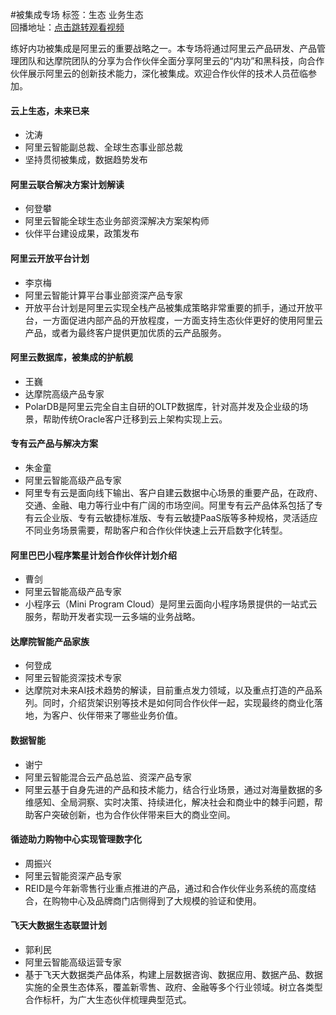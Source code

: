 #被集成专场标签：<kbd>生态</kbd> <kbd>业务生态</kbd><br>回播地址：[点击跳转观看视频](https://alhlsvodhls08.e.vhall.com/mp4record/SessiononGDSCloudandNetworkIntegration.mp4)练好内功被集成是阿里云的重要战略之一。本专场将通过阿里云产品研发、产品管理团队和达摩院团队的分享为合作伙伴全面分享阿里云的“内功”和黑科技，向合作伙伴展示阿里云的创新技术能力，深化被集成。欢迎合作伙伴的技术人员莅临参加。#### 云上生态，未来已来* 沈涛* 阿里云智能副总裁、全球生态事业部总裁* 坚持贯彻被集成，数据趋势发布#### 阿里云联合解决方案计划解读* 何登攀* 阿里云智能全球生态业务部资深解决方案架构师* 伙伴平台建设成果，政策发布#### 阿里云开放平台计划* 李京梅* 阿里云智能计算平台事业部资深产品专家* 开放平台计划是阿里云实现全栈产品被集成策略非常重要的抓手，通过开放平台，一方面促进内部产品的开放程度，一方面支持生态伙伴更好的使用阿里云产品，或者为最终客户提供更加优质的云产品服务。#### 阿里云数据库，被集成的护航舰* 王巍* 达摩院高级产品专家* PolarDB是阿里云完全自主自研的OLTP数据库，针对高并发及企业级的场景，帮助传统Oracle客户迁移到云上架构实现上云。#### 专有云产品与解决方案* 朱金童* 阿里云智能高级产品专家* 阿里专有云是面向线下输出、客户自建云数据中心场景的重要产品，在政府、交通、金融、电力等行业中有广阔的市场空间。阿里专有云产品体系包括了专有云企业版、专有云敏捷标准版、专有云敏捷PaaS版等多种规格，灵活适应不同业务场景需要，帮助客户和合作伙伴快速上云开启数字化转型。#### 阿里巴巴小程序繁星计划合作伙伴计划介绍* 曹剑* 阿里云智能高级产品专家* 小程序云（Mini Program Cloud）是阿里云面向小程序场景提供的一站式云服务，帮助开发者实现一云多端的业务战略。#### 达摩院智能产品家族* 何登成* 阿里云智能资深技术专家* 达摩院对未来AI技术趋势的解读，目前重点发力领域，以及重点打造的产品系列。同时，介绍货架识别等技术是如何同合作伙伴一起，实现最终的商业化落地，为客户、伙伴带来了哪些业务价值。#### 数据智能* 谢宁* 阿里云智能混合云产品总监、资深产品专家* 阿里云基于自身先进的产品和技术能力，结合行业场景，通过对海量数据的多维感知、全局洞察、实时决策、持续进化，解决社会和商业中的棘手问题，帮助客户突破创新，也为合作伙伴带来巨大的商业空间。#### 循迹助力购物中心实现管理数字化* 周振兴* 阿里云智能资深产品专家* REID是今年新零售行业重点推进的产品，通过和合作伙伴业务系统的高度结合，在购物中心及品牌商门店侧得到了大规模的验证和使用。#### 飞天大数据生态联盟计划* 郭利民* 阿里云智能高级运营专家* 基于飞天大数据类产品体系，构建上层数据咨询、数据应用、数据产品、数据实施的全景生态体系，覆盖新零售、政府、金融等多个行业领域。树立各类型合作标杆，为广大生态伙伴梳理典型范式。